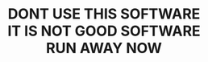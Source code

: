 <center>
<h1>
DONT USE THIS SOFTWARE<br>
IT IS NOT GOOD SOFTWARE<br>
RUN AWAY NOW
  </h1>
</center>
